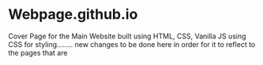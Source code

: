 # Webpage.github.io


Cover Page for the Main Website built using HTML, CSS, Vanilla JS using CSS for styling........
new changes to be done here in order for it to reflect to the pages that are
 
